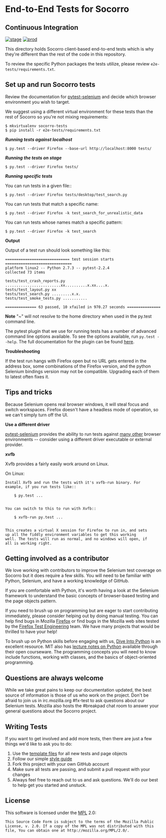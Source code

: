 End-to-End Tests for Socorro
=============================

Continuous Integration
----------------------
[![stage](https://img.shields.io/jenkins/s/https/webqa-ci.mozilla.com/socorro.stage.saucelabs.svg?label=stage)](https://webqa-ci.mozilla.com/job/socorro.stage.saucelabs/)
[![prod](https://img.shields.io/jenkins/s/https/webqa-ci.mozilla.com/socorro.prod.saucelabs.svg?label=prod)](https://webqa-ci.mozilla.com/job/socorro.prod.saucelabs/)


This directory holds Socorro client-based end-to-end tests which is why they're different than the rest of the code in this repository.

To review the specific Python packages the tests utilize, please review `e2e-tests/requirements.txt`.

Set up and run Socorro tests
-----------------------------

Review the documentation for [pytest-selenium][pytest-selenium] and decide which browser
environment you wish to target.

We suggest using a different virtual environment for these tests than the
rest of Socorro so you're not mixing requirements:

	$ mkvirtualenv socorro-tests
	$ pip install -r e2e-tests/requirements.txt


___Running tests against localhost___

	$ py.test --driver Firefox --base-url http://localhost:8000 tests/

___Running the tests on stage___

	$ py.test --driver Firefox tests/

___Running specific tests___

You can run tests in a given file::

    $ py.test --driver Firefox tests/desktop/test_search.py

You can run tests that match a specific name:

    $ py.test --driver Firefox -k test_search_for_unrealistic_data

You can run tests whose names match a specific pattern:

    $ py.test --driver Firefox -k test_search

__Output__

Output of a test run should look something like this:

    ============================= test session starts ==============================
    platform linux2 -- Python 2.7.3 -- pytest-2.2.4
    collected 73 items

    tests/test_crash_reports.py .........................xx..........x.xx....x.
    tests/test_layout.py xx
    tests/test_search.py .........x.x.
    tests/test_smoke_tests.py ...........

    ============== 63 passed, 10 xfailed in 970.27 seconds ===============

__Note__
"~" will not resolve to the home directory when used in the py.test command line.

The pytest plugin that we use for running tests has a number of advanced
command line options available. To see the options available, run
`py.test --help`. The full documentation for the plugin can be found
[here][pytest-selenium].

__Troubleshooting__

If the test run hangs with Firefox open but no URL gets entered in the address
box, some combinations of the Firefox version, and the python Selenium bindings
version may not be compatible. Upgrading each of them to latest often fixes it.

Tips and tricks
---------------

Because Selenium opens real browser windows, it will steal focus and switch
workspaces. Firefox doesn't have a headless mode of operation, so we can't
simply turn off the UI.

__Use a different driver__

[pytest-selenium] provides the ability to run tests against [many other][test envs] browser environments -- consider using a different driver executable or external provider.

__xvfb__

Xvfb provides a fairly easily work around on Linux.


On Linux:

    Install Xvfb and run the tests with it's xvfb-run binary. For
    example, if you run tests like::

        $ py.test ...


    You can switch to this to run with Xvfb::

        $ xvfb-run py.test ...


    This creates a virtual X session for Firefox to run in, and sets
    up all the fiddly environment variables to get this working
    well. The tests will run as normal, and no windows will open, if
    all is working right.


Getting involved as a contributor
---------------------------------

We love working with contributors to improve the Selenium test coverage on
Socorro but it does require a few skills.  You will need to be familiar
with Python, Selenium, and have a working knowledge of GitHub.

If you are comfortable with Python, it's worth having a look at the Selenium
framework to understand the basic concepts of browser-based testing and the
page objects pattern.

If you need to brush up on programming but are eager to start contributing
immediately, please consider helping out by doing manual testing.  You can
help find bugs in Mozilla [Firefox][firefox] or find bugs in the Mozilla web
sites tested by the [Firefox Test Engineering][firefoxtesteng] team.  We have many projects that would be
thrilled to have your help!

To brush up on Python skills before engaging with us, [Dive Into Python][dive]
is an excellent resource.  MIT also has [lecture notes on Python][mit] available
through their open courseware.  The programming concepts you will need to know
include functions, working with classes, and the basics of object-oriented
programming.

Questions are always welcome
----------------------------
While we take great pains to keep our documentation updated, the best source of
information is those of us who work on the project.  Don't be afraid to join us
in irc.mozilla.org #fx-test to ask questions about our Selenium tests.  Mozilla
also hosts the #breakpad chat room to answer your general questions about
the Socorro project.

Writing Tests
-------------

If you want to get involved and add more tests, then there are just a few things
we'd like to ask you to do:

1. Use the [template files][GitHub Templates] for all new tests and page objects
2. Follow our simple [style guide][Style Guide]
3. Fork this project with your own GitHub account
4. Make sure all tests are passing, and submit a pull request with your changes
5. Always feel free to reach out to us and ask questions. We'll do our best to help get you started and unstuck.

License
-------
This software is licensed under the [MPL] 2.0:

    This Source Code Form is subject to the terms of the Mozilla Public
    License, v. 2.0. If a copy of the MPL was not distributed with this
    file, You can obtain one at http://mozilla.org/MPL/2.0/.


[mit]: http://ocw.mit.edu/courses/electrical-engineering-and-computer-science/6-189-a-gentle-introduction-to-programming-using-python-january-iap-2011/
[dive]: http://www.diveintopython.net/toc/index.html
[firefoxtesteng]: https://quality.mozilla.org/teams/test-engineering/
[firefox]: http://quality.mozilla.org/teams/desktop-firefox/
[webdriver]: http://seleniumhq.org/docs/03_webdriver.html
[mozwebqa]:http://02.chat.mibbit.com/?server=irc.mozilla.org&channel=#mozwebqa
[GitWin]: http://help.github.com/win-set-up-git/
[GitMacOSX]: http://help.github.com/mac-set-up-git/
[GitLinux]: http://help.github.com/linux-set-up-git/
[breakpad]:http://02.chat.mibbit.com/?server=irc.mozilla.org&channel=#breakpad
[venv]: http://pypi.python.org/pypi/virtualenv
[wrapper]: http://www.doughellmann.com/projects/virtualenvwrapper/
[GitHub Templates]: https://github.com/mozilla/mozwebqa-examples
[Style Guide]: https://wiki.mozilla.org/QA/Execution/Web_Testing/Docs/Automation/StyleGuide
[MPL]: http://www.mozilla.org/MPL/2.0/
[pytest-selenium]: http://pytest-selenium.readthedocs.org/
[test envs]: http://pytest-selenium.readthedocs.io/en/latest/user_guide.html#specifying-a-browser
